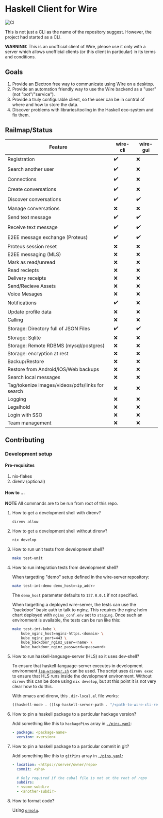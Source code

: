 # Haskell Client for Wire

![CI](https://concourse.gdn/api/v1/teams/main/pipelines/wire-cli/jobs/main/badge)

This is not just a CLI as the name of the repository suggest. However, the
project had started as a CLI.

**WARNING:** This is an unofficial client of Wire, please use it only with a
server which allows unofficial clients (or this client in particular) in its
terms and conditions.

## Goals

1. Provide an Electron free way to communicate using Wire on a desktop.
2. Provide an automation friendly way to use the Wire backend as a "user" (not
   "bot"/"service").
4. Provide a truly configurable client, so the user can be in control of where
   and how to store the data.
3. Discover problems with libraries/tooling in the Haskell eco-system and fix
   them.

## Railmap/Status

| Feature                                          | wire-cli           | wire-gui           |
|--------------------------------------------------|--------------------|--------------------|
| Registration                                     | :heavy_check_mark: | :x:                |
| Search another user                              | :heavy_check_mark: | :x:                |
| Connections                                      | :heavy_check_mark: | :x:                |
| Create conversations                             | :heavy_check_mark: | :x:                |
| Discover conversations                           | :heavy_check_mark: | :heavy_check_mark: |
| Manage conversations                             | :x:                | :x:                |
| Send text message                                | :heavy_check_mark: | :heavy_check_mark: |
| Receive text message                             | :heavy_check_mark: | :heavy_check_mark: |
| E2EE message exchange (Proteus)                  | :heavy_check_mark: | :heavy_check_mark: |
| Proteus session reset                            | :x:                | :x:                |
| E2EE messaging (MLS)                             | :x:                | :x:                |
| Mark as read/unread                              | :x:                | :x:                |
| Read reciepts                                    | :x:                | :x:                |
| Delivery receipts                                | :x:                | :x:                |
| Send/Recieve Assets                              | :x:                | :x:                |
| Voice Mesages                                    | :x:                | :x:                |
| Notifications                                    | :heavy_check_mark: | :x:                |
| Update profile data                              | :x:                | :x:                |
| Calling                                          | :x:                | :x:                |
| Storage: Directory full of JSON Files            | :heavy_check_mark: | :heavy_check_mark: |
| Storage: Sqlite                                  | :x:                | :x:                |
| Storage: Remote RDBMS (mysql/postgres)           | :x:                | :x:                |
| Storage: encryption at rest                      | :x:                | :x:                |
| Backup/Restore                                   | :x:                | :x:                |
| Restore from Android/iOS/Web backups             | :x:                | :x:                |
| Search local messages                            | :x:                | :x:                |
| Tag/tokenize images/videos/pdfs/links for search | :x:                | :x:                |
| Logging                                          | :x:                | :x:                |
| Legalhold                                        | :x:                | :x:                |
| Login with SSO                                   | :x:                | :x:                |
| Team management                                  | :x:                | :x:                |

## Contributing

### Development setup

#### Pre-requisites

1. nix-flakes
2. direnv (optional)

#### How to ...

**NOTE** All commands are to be run from root of this repo.

1. How to get a development shell with direnv?

   ```bash
   direnv allow
   ```

2. How to get a development shell without direnv?

    ```bash
    nix develop
    ```

3. How to run unit tests from development shell?

    ```bash
    make test-unit
    ```

4. How to run integration tests from development shell?

   When targetting "demo" setup defined in the wire-server repository:

   ```bash
   make test-int-demo demo_host=<ip_addr>
   ```

   The `demo_host` parameter defaults to `127.0.0.1` if not specified.

   When targetting a deployed wire-server, the tests can use the "backdoor"
   basic auth to talk to nginz. This requires the nginz helm chart deployed with
   `nginx_conf.env` set to `staging`. Once such an environment is available, the
   tests can be run like this:

   ```bash
   make test-int-kube \
       kube_nginz_host=nginz-https.<domain> \
       kube_nginz_port=443 \
       kube_backdoor_nginz_user=<name> \
       kube_backdoor_nginz_password=<password>
   ```

5. How to run haskell-language-server (HLS) so it uses dev-shell?

   To ensure that haskell-language-server executes in development environment
   [`lsp-wrapper.sh`](./lsp-warpper.sh) can be used. The script uses `direnv
   exec` to ensure that HLS runs inside the development environment. Without
   `direnv` this can be done using `nix develop`, but at this point it is not
   very clear how to do this.

   With emacs and direnv, this `.dir-local.el` file works:
   ```el
   ((haskell-mode . ((lsp-haskell-server-path . "/<path-to-wire-cli-repo>/lsp-wrapper.sh"))))
   ```

6. How to pin a haskell package to a particular hackage version?

   Add something like this to `hackagePins` array in
   [`./pins.yaml`](./pins.yaml):

   ```yaml
   - package: <package-name>
     version: <version>
   ```

7. How to pin a haskell package to a particular commit in git?

   Add something like this to `gitPins` array in [`./pins.yaml`](./pins.yaml):

   ```yaml
   - location: <https://server/owner/repo>
     commit: <sha>

     # Only required if the cabal file is not at the root of repo
     subdirs:
     - <some-subdir>
     - <another-subdir>
   ```

8. How to format code?

   Using [`ormolu`](https://github.com/tweag/ormolu/).
